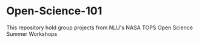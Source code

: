 # Open-Science-101
This repository hold group projects from NLU's NASA TOPS Open Science Summer Workshops
